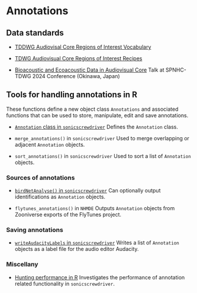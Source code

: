 # Annotations

## Data standards

- [TDDWG Audiovisal Core Regions of Interest Vocabulary](https://ac.tdwg.org/termlist/#711-region-of-interest-vocabulary)

- [TDWG Audiovisual Core Regions of Interest Recipes](https://github.com/tdwg/ac/blob/master/roi-recipes.md)

- [Bioacoustic and Ecoacoustic Data in Audiovisual Core](https://ebaker.me.uk/talks/2024-09-tdwg) Talk at SPNHC-TDWG 2024 Conference (Okinawa, Japan)

## Tools for handling annotations in R

These functions define a new object class `Annotations` and associated functions that can be used to store, manipulate, edit and save annotations.

- [`Annotation` class in `sonicscrewdriver`](https://sonicscrewdriver.ebaker.me.uk/reference/Annotation-class.html) Defines the `Annotation` class.

- `merge_annotations()` in `sonicscrewdriver` Used to merge overlapping or adjacent `Annotation` objects.

- `sort_annotations()` in `sonicscrewdriver` Used to sort a list of `Annotation` objects.

### Sources of annotations

- [`birdNetAnalyse()` in `sonicscrewdriver`](https://sonicscrewdriver.ebaker.me.uk/reference/birdNetAnalyse.html) Can optionally output identifications as `Annotation` objects.

- `flytunes_annotations()` in `NHMDE` Outputs `Annotation` objects from Zooniverse exports of the FlyTunes project.

### Saving annotations

- [`writeAudacityLabels` in `sonicscrewdriver`](https://sonicscrewdriver.ebaker.me.uk/reference/writeAudacityLabels.html) Writes a list of `Annotation` objects as a label file for the audio editor Audacity.

### Miscellany

- [Hunting performance in R](https://medium.ebaker.me.uk/hunting-performance-d1ff636d0cee) Investigates the performance of annotation related functionality in `sonicscrewdriver`.
